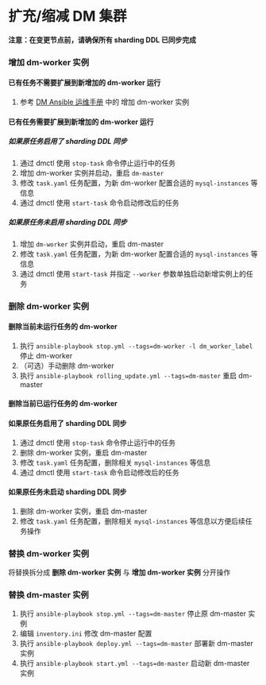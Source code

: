 扩充/缩减 DM 集群
===

**注意：在变更节点前，请确保所有 sharding DDL 已同步完成**

### 增加 dm-worker 实例

#### 已有任务不需要扩展到新增加的 dm-worker 运行

1. 参考 [DM Ansible 运维手册](./dm-ansible.md) 中的 增加 dm-worker 实例

#### 已有任务需要扩展到新增加的 dm-worker 运行

##### 如果原任务启用了 sharding DDL 同步

1. 通过 dmctl 使用 `stop-task` 命令停止运行中的任务
2. 增加 dm-worker 实例并启动，重启 `dm-master`
3. 修改 `task.yaml` 任务配置，为新 dm-worker 配置合适的 `mysql-instances` 等信息
4. 通过 dmctl 使用 `start-task` 命令启动修改后的任务

##### 如果原任务未启用 sharding DDL 同步

1. 增加 `dm-worker` 实例并启动，重启 dm-master
2. 修改 `task.yaml` 任务配置，为新 dm-worker 配置合适的 `mysql-instances` 等信息
3. 通过 dmctl 使用 `start-task` 并指定 `--worker` 参数单独启动新增实例上的任务

### 删除 dm-worker 实例

#### 删除当前未运行任务的 dm-worker

1. 执行 `ansible-playbook stop.yml --tags=dm-worker -l dm_worker_label` 停止 dm-worker
2. （可选）手动删除 dm-worker
3. 执行 `ansible-playbook rolling_update.yml --tags=dm-master` 重启 dm-master

#### 删除当前已运行任务的 dm-worker

#### 如果原任务启用了 sharding DDL 同步

1. 通过 dmctl 使用 `stop-task` 命令停止运行中的任务
2. 删除 dm-worker 实例，重启 dm-master
3. 修改 `task.yaml` 任务配置，删除相关 `mysql-instances` 等信息
4. 通过 dmctl 使用 `start-task` 命令启动修改后的任务

#### 如果原任务未启动 sharding DDL 同步

1. 删除 dm-worker 实例，重启 dm-master
2. 修改 `task.yaml` 任务配置，删除相关 `mysql-instances` 等信息以方便后续任务操作

### 替换 dm-worker 实例

将替换拆分成 **删除 dm-worker 实例** 与 **增加 dm-worker 实例** 分开操作

### 替换 dm-master 实例

1. 执行 `ansible-playbook stop.yml --tags=dm-master` 停止原 dm-master 实例
2. 编辑 `inventory.ini` 修改 dm-master 配置
3. 执行 `ansible-playbook deploy.yml --tags=dm-master` 部署新 dm-master 实例
4. 执行 `ansible-playbook start.yml --tags=dm-master` 启动新 dm-master 实例
